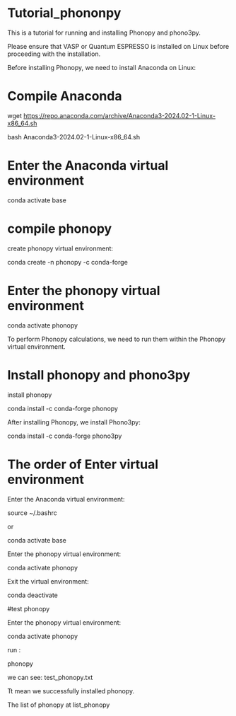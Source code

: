 # Tutorial_phononpy
This is a tutorial for running and installing Phonopy and phono3py.

Please ensure that VASP or Quantum ESPRESSO is installed on Linux before proceeding with the installation.

Before installing Phonopy, we need to install Anaconda on Linux:
# Compile Anaconda

wget https://repo.anaconda.com/archive/Anaconda3-2024.02-1-Linux-x86_64.sh

bash  Anaconda3-2024.02-1-Linux-x86_64.sh

# Enter the Anaconda virtual environment 

conda activate base

# compile phonopy

create phonopy virtual environment:

conda create -n phonopy -c conda-forge

# Enter the phonopy virtual environment

conda activate phonopy

To perform Phonopy calculations, we need to run them within the Phonopy virtual environment.

# Install phonopy and phono3py

install phonopy

conda install -c conda-forge phonopy

After installing Phonopy, we install Phono3py:

conda install -c conda-forge phono3py

# The order of Enter virtual environment

Enter the Anaconda virtual environment:

source ~/.bashrc

or 

conda activate base

Enter the phonopy virtual environment:

conda activate phonopy

Exit the virtual environment:

conda deactivate

#test phonopy

Enter the phonopy virtual environment:

conda activate phonopy

run :

phonopy

we can see: test_phonopy.txt

Tt mean we successfully installed phonopy.

The list of phonopy at list_phonopy

